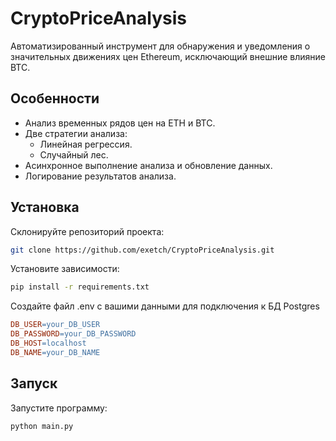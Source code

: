 # CryptoPriceAnalysis
Автоматизированный инструмент для обнаружения и уведомления о значительных движениях цен Ethereum, исключающий внешние влияние BTC.

## Особенности
- Анализ временных рядов цен на ETH и BTC.
- Две стратегии анализа:
  - Линейная регрессия.
  - Случайный лес.
- Асинхронное выполнение анализа и обновление данных.
- Логирование результатов анализа.



## Установка
Склонируйте репозиторий проекта:
```bash
git clone https://github.com/exetch/CryptoPriceAnalysis.git
```
Установите зависимости:
```bash
pip install -r requirements.txt
```
Создайте файл .env с вашими данными для подключения к БД Postgres
```makefile
DB_USER=your_DB_USER
DB_PASSWORD=your_DB_PASSWORD
DB_HOST=localhost
DB_NAME=your_DB_NAME
```
## Запуск
Запустите программу:
```bash
python main.py
```